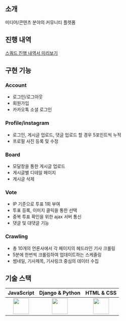 ## 소개

미디어/콘텐츠 분야의 커뮤니티 플렛폼

## 진행 내역

[스쿼드 진행 내역서 미리보기](https://docs.google.com/viewer?url=https://github.com/myeongjunkim/Squrd/files/14585173/_._0401.pdf?raw=True)


## 구현 기능

### Account
- 로그인/로그아웃
- 회원가입
- 카카오톡 소셜 로그인
  

### Profile/instagram
- 로그인, 게시글 업로드, 댓글 업로드 할 경우 5포인트씩 누적
- 프로필 사진 등록 및 수정 

### Board
- 모달창을 통한 게시글 업로드
- 게시글별 디테일 페이지
- 게시글 삭제

### Vote
- IP 기준으로 투표 1회 부여
- 투표 등록, 이미지 클릭을 통한 선택
- 중복 투표 확인을 위한 ajax 서버 통신 
- 댓글 및 대댓글 기능

### Crawling
- 총 10개의 언론사에서 각 페이지의 헤드라인 기사 크롤링
- 5분에 한번씩 크롤링하여 업데이트하는 스케줄링
- 썸네일, 기사제목, 기사링크 중심의 데이터 수집


## 기술 스택

| JavaScript | Django & Python |  HTML & CSS   |
| :--------: |    :--------:   |    :------:   |
| <img src="https://github.com/myeongjunkim/Squrd/assets/82504981/aebcc67a-344c-4187-816f-5fd8c5b69e1f" height=50px>                          | <img src="https://github.com/myeongjunkim/Squrd/assets/82504981/ba7149a0-21b6-453c-bf14-0b52f7765e2c" height=50px>                          | <img src="https://github.com/myeongjunkim/Squrd/assets/82504981/a773b720-275a-44f9-a67d-e4e0e275472b" height=50px> |




